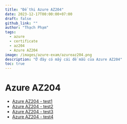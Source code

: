 ```yaml
---
title: "Đề thi Azure AZ204"
date: 2023-12-17T00:00:00+07:00
draft: false
github_link: ""
author: "Thạch Phạm"
tags:
  - azure
  - certificate
  - az204
  - Azure AZ204
image: /images/azure-exam/azureaz204.png
description: "Ở đây có mấy cái đề mẫu của Azure AZ204"
toc: true
---
```

# Azure AZ204
- [Azure AZ204 - test1](Azure-az204-test1.html)
- [Azure AZ204 - test2](Azure-az204-test2.html)
- [Azure AZ204 - test3](Azure-az204-test3.html)
- [Azure AZ204 - test4](Azure-az204-test4.html)
<!-- <html lang="en" class="mdl-js"><head>
    <meta charset="UTF-8">
    <meta http-equiv="X-UA-Compatible" content="IE=edge">
    <meta name="viewport" content="width=device-width, initial-scale=1.0">
    <title>Mục lục | Azure Practice Exams</title>
<body>
    <ul>
        <li><a href="az204-de1.html">az204-de1</a></li>
        <li><a href="az204-de2.html">az204-de2</a></li>
        <li><a href="az204-de3.html">az204-de3</a></li>
        <li><a href="az204-de4.html">az204-de4</a></li>
    </ul>
</body></html> -->